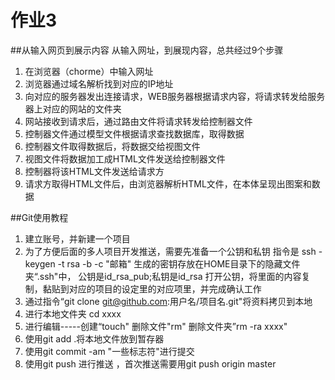 # 作业3
##从输入网页到展示内容
从输入网址，到展现内容，总共经过9个步骤
1. 在浏览器（chorme）中输入网址
2. 浏览器通过域名解析找到对应的IP地址
3. 向对应的服务器发出连接请求，WEB服务器根据请求内容，将请求转发给服务器上对应的网站的文件夹
4. 网站接收到请求后，通过路由文件将请求转发给控制器文件
5. 控制器文件通过模型文件根据请求查找数据库，取得数据
6. 控制器文件取得数据后，将数据交给视图文件
7. 视图文件将数据加工成HTML文件发送给控制器文件
8. 控制器将该HTML文件发送给请求方
9. 请求方取得HTML文件后，由浏览器解析HTML文件，在本体呈现出图案和数据

##Git使用教程
1. 建立账号，并新建一个项目
2. 为了方便后面的多人项目开发推送，需要先准备一个公钥和私钥
   指令是 ssh -keygen -t rsa -b -c "邮箱"
   生成的密钥存放在HOME目录下的隐藏文件夹“.ssh"中，
   公钥是id_rsa_pub;私钥是id_rsa
   打开公钥，将里面的内容复制，黏贴到对应的项目的设定里的对应项里，并完成确认工作
3. 通过指令“git clone git@github.com:用户名/项目名.git"将资料拷贝到本地
4. 进行本地文件夹 cd xxxx
5. 进行编辑-----创建“touch" 删除文件"rm" 删除文件夹”rm -ra xxxx"
6. 使用git add .将本地文件放到暂存器
7. 使用git commit -am "一些标志符"进行提交
8. 使用git push 进行推送 ，首次推送需要用git push origin master


